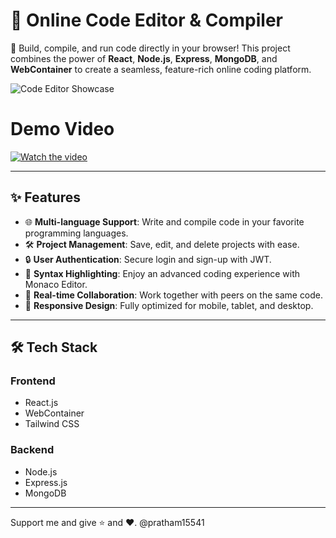 # 🌟 **Online Code Editor & Compiler**

🚀 Build, compile, and run code directly in your browser! This project combines the power of **React**, **Node.js**, **Express**, **MongoDB**, and **WebContainer** to create a seamless, feature-rich online coding platform.  

![Code Editor Showcase](https://i.ibb.co/ZLKryXv/Screenshot-1.png) 
# Demo Video
[![Watch the video](https://img.youtube.com/vi/PEw1Kv74EAw/maxresdefault.jpg)](https://youtu.be/PEw1Kv74EAw)

---

## **✨ Features**

- 🌐 **Multi-language Support**: Write and compile code in your favorite programming languages.
- 🛠️ **Project Management**: Save, edit, and delete projects with ease.
- 🔒 **User Authentication**: Secure login and sign-up with JWT.
- 🎨 **Syntax Highlighting**: Enjoy an advanced coding experience with Monaco Editor.
- 📡 **Real-time Collaboration**: Work together with peers on the same code.
- 📱 **Responsive Design**: Fully optimized for mobile, tablet, and desktop.

---

## **🛠️ Tech Stack**

### **Frontend**
- React.js
- WebContainer
- Tailwind CSS

### **Backend**
- Node.js
- Express.js
- MongoDB

---

Support me and give ⭐ and ❤️. @pratham15541


